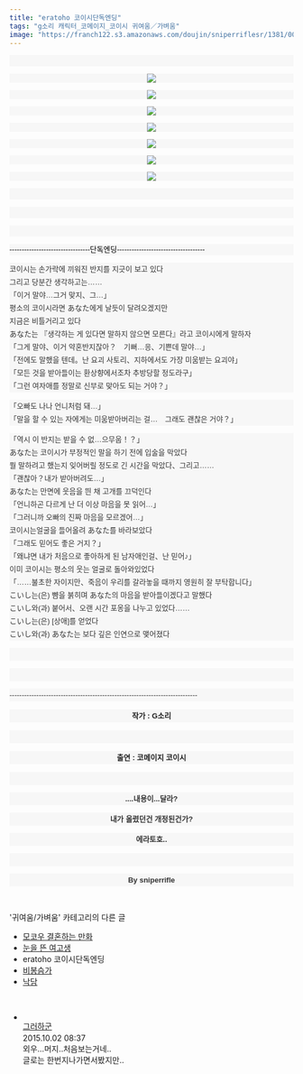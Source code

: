 ```yaml
---
title: "eratoho 코이시단독엔딩"
tags: "g소리 캐릭터_코메이지_코이시 귀여움／가벼움"
image: "https://franch122.s3.amazonaws.com/doujin/sniperriflesr/1381/001.jpg"
---
```

<div class="article">
<p style="font-stretch: normal; font-size: 13px; line-height: 20px; font-family: gulim, 굴림; color: rgb(51, 51, 51); background-color: rgb(247, 247, 247);"><br/></p>
<p style="font-stretch: normal; font-size: 13px; line-height: 20px; font-family: gulim, 굴림; color: rgb(51, 51, 51); text-align: center; background-color: rgb(247, 247, 247);"><img src="{{ site.imgserver4 }}/sniperriflesr/1381/001.jpg"/></p>
<p style="font-stretch: normal; font-size: 13px; line-height: 20px; font-family: gulim, 굴림; color: rgb(51, 51, 51); background-color: rgb(247, 247, 247);"></p>
<p style="font-stretch: normal; font-size: 13px; line-height: 20px; font-family: gulim, 굴림; color: rgb(51, 51, 51); text-align: center; background-color: rgb(247, 247, 247);"><img src="{{ site.imgserver4 }}/sniperriflesr/1381/002.jpg"/></p>
<p style="font-stretch: normal; font-size: 13px; line-height: 20px; font-family: gulim, 굴림; color: rgb(51, 51, 51); background-color: rgb(247, 247, 247);"></p>
<p style="font-stretch: normal; font-size: 13px; line-height: 20px; font-family: gulim, 굴림; color: rgb(51, 51, 51); text-align: center; background-color: rgb(247, 247, 247);"><img src="{{ site.imgserver4 }}/sniperriflesr/1381/003.jpg"/></p>
<p style="font-stretch: normal; font-size: 13px; line-height: 20px; font-family: gulim, 굴림; color: rgb(51, 51, 51); background-color: rgb(247, 247, 247);"></p>
<p style="font-stretch: normal; font-size: 13px; line-height: 20px; font-family: gulim, 굴림; color: rgb(51, 51, 51); text-align: center; background-color: rgb(247, 247, 247);"><img src="{{ site.imgserver4 }}/sniperriflesr/1381/004.jpg"/></p>
<p style="font-stretch: normal; font-size: 13px; line-height: 20px; font-family: gulim, 굴림; color: rgb(51, 51, 51); background-color: rgb(247, 247, 247);"></p>
<p style="font-stretch: normal; font-size: 13px; line-height: 20px; font-family: gulim, 굴림; color: rgb(51, 51, 51); text-align: center; background-color: rgb(247, 247, 247);"><img src="{{ site.imgserver4 }}/sniperriflesr/1381/005.jpg"/></p>
<p style="font-stretch: normal; font-size: 13px; line-height: 20px; font-family: gulim, 굴림; color: rgb(51, 51, 51); background-color: rgb(247, 247, 247);"></p>
<p style="font-stretch: normal; font-size: 13px; line-height: 20px; font-family: gulim, 굴림; color: rgb(51, 51, 51); text-align: center; background-color: rgb(247, 247, 247);"><img src="{{ site.imgserver4 }}/sniperriflesr/1381/006.jpg"/></p>
<p style="font-stretch: normal; font-size: 13px; line-height: 20px; font-family: gulim, 굴림; color: rgb(51, 51, 51); background-color: rgb(247, 247, 247);"></p>
<p style="font-stretch: normal; font-size: 13px; line-height: 20px; font-family: gulim, 굴림; color: rgb(51, 51, 51); text-align: center; background-color: rgb(247, 247, 247);"><img src="{{ site.imgserver4 }}/sniperriflesr/1381/007.jpg"/></p>
<p style="font-stretch: normal; font-size: 13px; line-height: 20px; font-family: gulim, 굴림; color: rgb(51, 51, 51); background-color: rgb(247, 247, 247);"><font color="#000000" face="sans-serif"><br/></font></p>
<p style="font-stretch: normal; font-size: 13px; line-height: 20px; font-family: gulim, 굴림; color: rgb(51, 51, 51); background-color: rgb(247, 247, 247);"><font color="#000000" face="sans-serif"><br/></font></p>
<p style="font-stretch: normal; font-size: 13px; line-height: 20px; font-family: gulim, 굴림; color: rgb(51, 51, 51); background-color: rgb(247, 247, 247);"><font color="#000000" face="sans-serif"><br/></font></p>
<p style="font-stretch: normal; font-size: 13px; line-height: 20px; font-family: gulim, 굴림; color: rgb(51, 51, 51); background-color: rgb(247, 247, 247);"><font color="#000000" face="sans-serif">---------------------------------단독엔딩------------------------------------</font></p>
<p style="font-stretch: normal; font-size: 13px; line-height: 20px; font-family: gulim, 굴림; color: rgb(51, 51, 51); background-color: rgb(247, 247, 247);"><span style=" font-family: '맑은 고딕', 'malgun gothic', 돋움, dotum, AppleGothic, sans-serif;  line-height: 23px; ; ">코이시는 손가락에 끼워진 반지를 지긋이 보고 있다</span><br style="color: rgb(31, 31, 31); font-family: '맑은 고딕', 'malgun gothic', 돋움, dotum, AppleGothic, sans-serif; line-height: 23px;"/><span style=" font-family: '맑은 고딕', 'malgun gothic', 돋움, dotum, AppleGothic, sans-serif;  line-height: 23px; ; ">그리고 당분간 생각하고는……</span><br style="color: rgb(31, 31, 31); font-family: '맑은 고딕', 'malgun gothic', 돋움, dotum, AppleGothic, sans-serif; line-height: 23px;"/><span style=" font-family: '맑은 고딕', 'malgun gothic', 돋움, dotum, AppleGothic, sans-serif;  line-height: 23px; ; ">「이거 말야…그거 맞지、그…」</span><br style="color: rgb(31, 31, 31); font-family: '맑은 고딕', 'malgun gothic', 돋움, dotum, AppleGothic, sans-serif; line-height: 23px;"/><span style=" font-family: '맑은 고딕', 'malgun gothic', 돋움, dotum, AppleGothic, sans-serif;  line-height: 23px; ; ">평소의 코이시라면 あなた에게 날듯이 달려오겠지만</span><br style="color: rgb(31, 31, 31); font-family: '맑은 고딕', 'malgun gothic', 돋움, dotum, AppleGothic, sans-serif; line-height: 23px;"/><span style=" font-family: '맑은 고딕', 'malgun gothic', 돋움, dotum, AppleGothic, sans-serif;  line-height: 23px; ; ">지금은 비틀거리고 있다</span><br style="color: rgb(31, 31, 31); font-family: '맑은 고딕', 'malgun gothic', 돋움, dotum, AppleGothic, sans-serif; line-height: 23px;"/><span style=" font-family: '맑은 고딕', 'malgun gothic', 돋움, dotum, AppleGothic, sans-serif;  line-height: 23px; ; ">あなた는 『생각하는 게 있다면 말하지 않으면 모른다』라고 코이시에게 말하자</span><br style="color: rgb(31, 31, 31); font-family: '맑은 고딕', 'malgun gothic', 돋움, dotum, AppleGothic, sans-serif; line-height: 23px;"/><span style=" font-family: '맑은 고딕', 'malgun gothic', 돋움, dotum, AppleGothic, sans-serif;  line-height: 23px; ; ">「그게 말야、이거 약혼반지잖아？　기뻐…응、기쁜데 말야…」</span><br style="color: rgb(31, 31, 31); font-family: '맑은 고딕', 'malgun gothic', 돋움, dotum, AppleGothic, sans-serif; line-height: 23px;"/><span style=" font-family: '맑은 고딕', 'malgun gothic', 돋움, dotum, AppleGothic, sans-serif;  line-height: 23px; ; ">「전에도 말했을 텐데。난 요괴 사토리、지하에서도 가장 미움받는 요괴야」</span><br style="color: rgb(31, 31, 31); font-family: '맑은 고딕', 'malgun gothic', 돋움, dotum, AppleGothic, sans-serif; line-height: 23px;"/><span style=" font-family: '맑은 고딕', 'malgun gothic', 돋움, dotum, AppleGothic, sans-serif;  line-height: 23px; ; ">「모든 것을 받아들이는 환상향에서조차 추방당할 정도라구」</span><br style="color: rgb(31, 31, 31); font-family: '맑은 고딕', 'malgun gothic', 돋움, dotum, AppleGothic, sans-serif; line-height: 23px;"/><span style=" font-family: '맑은 고딕', 'malgun gothic', 돋움, dotum, AppleGothic, sans-serif;  line-height: 23px; ; ">「그런 여자애를 정말로 신부로 맞아도 되는 거야？」</span><font color="#000000" face="sans-serif"><br/></font></p>
<p style="font-stretch: normal; font-size: 13px; line-height: 20px; font-family: gulim, 굴림; color: rgb(51, 51, 51); background-color: rgb(247, 247, 247);"><span style=" font-family: '맑은 고딕', 'malgun gothic', 돋움, dotum, AppleGothic, sans-serif;  line-height: 23px; ; ">「오빠도 나나 언니처럼 돼…」</span><br style="color: rgb(31, 31, 31); font-family: '맑은 고딕', 'malgun gothic', 돋움, dotum, AppleGothic, sans-serif; line-height: 23px;"/><span style=" font-family: '맑은 고딕', 'malgun gothic', 돋움, dotum, AppleGothic, sans-serif;  line-height: 23px; ; ">「말을 할 수 있는 자에게는 미움받아버리는 걸…　그래도 괜찮은 거야？」</span><br style="color: rgb(31, 31, 31); font-family: '맑은 고딕', 'malgun gothic', 돋움, dotum, AppleGothic, sans-serif; line-height: 23px;"/></p>
<p style="font-stretch: normal; font-size: 13px; line-height: 20px; font-family: gulim, 굴림; color: rgb(51, 51, 51); background-color: rgb(247, 247, 247);"><span style=" font-family: '맑은 고딕', 'malgun gothic', 돋움, dotum, AppleGothic, sans-serif;  line-height: 23px; ; ">「역시 이 반지는 받을 수 없…으무웁！？」</span><br style="color: rgb(31, 31, 31); font-family: '맑은 고딕', 'malgun gothic', 돋움, dotum, AppleGothic, sans-serif; line-height: 23px;"/><span style=" font-family: '맑은 고딕', 'malgun gothic', 돋움, dotum, AppleGothic, sans-serif;  line-height: 23px; ; ">あなた는 코이시가 부정적인 말을 하기 전에 입술을 막았다</span><br style="color: rgb(31, 31, 31); font-family: '맑은 고딕', 'malgun gothic', 돋움, dotum, AppleGothic, sans-serif; line-height: 23px;"/><span style=" font-family: '맑은 고딕', 'malgun gothic', 돋움, dotum, AppleGothic, sans-serif;  line-height: 23px; ; ">뭘 말하려고 했는지 잊어버릴 정도로 긴 시간을 막았다、그리고……</span><br style="color: rgb(31, 31, 31); font-family: '맑은 고딕', 'malgun gothic', 돋움, dotum, AppleGothic, sans-serif; line-height: 23px;"/><span style=" font-family: '맑은 고딕', 'malgun gothic', 돋움, dotum, AppleGothic, sans-serif;  line-height: 23px; ; ">「괜찮아？내가 받아버려도…」</span><br style="color: rgb(31, 31, 31); font-family: '맑은 고딕', 'malgun gothic', 돋움, dotum, AppleGothic, sans-serif; line-height: 23px;"/><span style=" font-family: '맑은 고딕', 'malgun gothic', 돋움, dotum, AppleGothic, sans-serif;  line-height: 23px; ; ">あなた는 만면에 웃음을 띈 채 고개를 끄덕인다</span><br style="color: rgb(31, 31, 31); font-family: '맑은 고딕', 'malgun gothic', 돋움, dotum, AppleGothic, sans-serif; line-height: 23px;"/><span style=" font-family: '맑은 고딕', 'malgun gothic', 돋움, dotum, AppleGothic, sans-serif;  line-height: 23px; ; ">「언니하곤 다르게 난 더 이상 마음을 못 읽어…」</span><br style="color: rgb(31, 31, 31); font-family: '맑은 고딕', 'malgun gothic', 돋움, dotum, AppleGothic, sans-serif; line-height: 23px;"/><span style=" font-family: '맑은 고딕', 'malgun gothic', 돋움, dotum, AppleGothic, sans-serif;  line-height: 23px; ; ">「그러니까 오빠의 진짜 마음을 모르겠어…」</span><br style="color: rgb(31, 31, 31); font-family: '맑은 고딕', 'malgun gothic', 돋움, dotum, AppleGothic, sans-serif; line-height: 23px;"/><span style=" font-family: '맑은 고딕', 'malgun gothic', 돋움, dotum, AppleGothic, sans-serif;  line-height: 23px; ; ">코이시는얼굴을 들어올려 あなた를 바라보았다</span><br style="color: rgb(31, 31, 31); font-family: '맑은 고딕', 'malgun gothic', 돋움, dotum, AppleGothic, sans-serif; line-height: 23px;"/><span style=" font-family: '맑은 고딕', 'malgun gothic', 돋움, dotum, AppleGothic, sans-serif;  line-height: 23px; ; ">「그래도 믿어도 좋은 거지？」</span><br style="color: rgb(31, 31, 31); font-family: '맑은 고딕', 'malgun gothic', 돋움, dotum, AppleGothic, sans-serif; line-height: 23px;"/><span style=" font-family: '맑은 고딕', 'malgun gothic', 돋움, dotum, AppleGothic, sans-serif;  line-height: 23px; ; ">「왜냐면 내가 처음으로 좋아하게 된 남자애인걸、난 믿어♪」</span><br style="color: rgb(31, 31, 31); font-family: '맑은 고딕', 'malgun gothic', 돋움, dotum, AppleGothic, sans-serif; line-height: 23px;"/><span style=" font-family: '맑은 고딕', 'malgun gothic', 돋움, dotum, AppleGothic, sans-serif;  line-height: 23px; ; ">이미 코이시는 평소의 웃는 얼굴로 돌아와있었다</span><br style="color: rgb(31, 31, 31); font-family: '맑은 고딕', 'malgun gothic', 돋움, dotum, AppleGothic, sans-serif; line-height: 23px;"/><span style=" font-family: '맑은 고딕', 'malgun gothic', 돋움, dotum, AppleGothic, sans-serif;  line-height: 23px; ; ">「……불초한 자이지만、죽음이 우리를 갈라놓을 때까지 영원히 잘 부탁합니다」</span><br style="color: rgb(31, 31, 31); font-family: '맑은 고딕', 'malgun gothic', 돋움, dotum, AppleGothic, sans-serif; line-height: 23px;"/><span style=" font-family: '맑은 고딕', 'malgun gothic', 돋움, dotum, AppleGothic, sans-serif;  line-height: 23px; ; ">こいし는(은) 뺨을 붉히며 あなた의 마음을 받아들이겠다고 말했다</span><br style="color: rgb(31, 31, 31); font-family: '맑은 고딕', 'malgun gothic', 돋움, dotum, AppleGothic, sans-serif; line-height: 23px;"/><span style=" font-family: '맑은 고딕', 'malgun gothic', 돋움, dotum, AppleGothic, sans-serif;  line-height: 23px; ; ">こいし와(과) 붙어서、오랜 시간 포옹을 나누고 있었다……</span><br style="color: rgb(31, 31, 31); font-family: '맑은 고딕', 'malgun gothic', 돋움, dotum, AppleGothic, sans-serif; line-height: 23px;"/><span style=" font-family: '맑은 고딕', 'malgun gothic', 돋움, dotum, AppleGothic, sans-serif;  line-height: 23px; ; ">こいし는(은) [상애]를 얻었다</span><br style="color: rgb(31, 31, 31); font-family: '맑은 고딕', 'malgun gothic', 돋움, dotum, AppleGothic, sans-serif; line-height: 23px;"/><span style=" font-family: '맑은 고딕', 'malgun gothic', 돋움, dotum, AppleGothic, sans-serif;  line-height: 23px; ; ">こいし와(과) あなた는 보다 깊은 인연으로 맺어졌다</span></p>
<p style="font-stretch: normal; font-size: 13px; line-height: 20px; font-family: gulim, 굴림; color: rgb(51, 51, 51); background-color: rgb(247, 247, 247);"><span style=" font-family: '맑은 고딕', 'malgun gothic', 돋움, dotum, AppleGothic, sans-serif;  line-height: 23px; ; "><br/></span></p>
<p style="font-stretch: normal; font-size: 13px; line-height: 20px; font-family: gulim, 굴림; color: rgb(51, 51, 51); background-color: rgb(247, 247, 247);"><span style=" font-family: '맑은 고딕', 'malgun gothic', 돋움, dotum, AppleGothic, sans-serif;  line-height: 23px; ; "><br/></span></p>
<p style="font-stretch: normal; font-size: 13px; line-height: 20px; font-family: gulim, 굴림; color: rgb(51, 51, 51); background-color: rgb(247, 247, 247);"><span style=" font-family: '맑은 고딕', 'malgun gothic', 돋움, dotum, AppleGothic, sans-serif;  line-height: 23px; ; ">-----------------------------------------------------------------------------</span></p>
<p style="font-stretch: normal; text-align: center; background-color: rgb(247, 247, 247);"><font color="#1f1f1f" face="맑은 고딕, malgun gothic, 돋움, dotum, AppleGothic, sans-serif"><span style="font-size: 13px; line-height: 23px;"><b>작가 : G소리</b></span></font></p>
<p style="font-stretch: normal; text-align: center; background-color: rgb(247, 247, 247);"><font color="#1f1f1f" face="맑은 고딕, malgun gothic, 돋움, dotum, AppleGothic, sans-serif"><span style="font-size: 13px; line-height: 23px;"><b><br/></b></span></font></p>
<p style="font-stretch: normal; text-align: center; background-color: rgb(247, 247, 247);"></p>
<p style="font-stretch: normal; text-align: center; background-color: rgb(247, 247, 247);"><font color="#1f1f1f" face="맑은 고딕, malgun gothic, 돋움, dotum, AppleGothic, sans-serif"><span style="font-size: 13px; line-height: 23px;"><b>출연 : 코메이지 코이시</b></span></font></p>
<p style="font-stretch: normal; font-size: 13px; line-height: 20px; font-family: gulim, 굴림; color: rgb(51, 51, 51); text-align: center; background-color: rgb(247, 247, 247);"><span style=" font-family: '맑은 고딕', 'malgun gothic', 돋움, dotum, AppleGothic, sans-serif;  line-height: 23px; ; "><br/></span></p>
<p style="font-stretch: normal; font-size: 13px; line-height: 20px; font-family: gulim, 굴림; color: rgb(51, 51, 51); text-align: center; background-color: rgb(247, 247, 247);"><span style=" font-family: '맑은 고딕', 'malgun gothic', 돋움, dotum, AppleGothic, sans-serif;  line-height: 23px; ; "><b><span style="; ">....내용이...달라?</span></b></span></p>
<p style="font-stretch: normal; font-size: 13px; line-height: 20px; font-family: gulim, 굴림; color: rgb(51, 51, 51); text-align: center; background-color: rgb(247, 247, 247);"><span style=" font-family: '맑은 고딕', 'malgun gothic', 돋움, dotum, AppleGothic, sans-serif;  line-height: 23px; ; "><b><span style="; ">내가 올렸던건 개정된건가?</span></b></span></p>
<p style="font-stretch: normal; font-size: 13px; line-height: 20px; font-family: gulim, 굴림; color: rgb(51, 51, 51); text-align: center; background-color: rgb(247, 247, 247);"><span style=" font-family: '맑은 고딕', 'malgun gothic', 돋움, dotum, AppleGothic, sans-serif;  line-height: 23px; ; "><b><span style="; ">에라토호..</span></b></span></p>
<p style="font-stretch: normal; font-size: 13px; line-height: 20px; font-family: gulim, 굴림; color: rgb(51, 51, 51); text-align: center; background-color: rgb(247, 247, 247);"><span style=" font-family: '맑은 고딕', 'malgun gothic', 돋움, dotum, AppleGothic, sans-serif;  line-height: 23px; ; "><b><br/></b></span></p>
<p style="font-stretch: normal; font-size: 13px; line-height: 20px; font-family: gulim, 굴림; color: rgb(51, 51, 51); text-align: center; background-color: rgb(247, 247, 247);"><span style=" font-family: '맑은 고딕', 'malgun gothic', 돋움, dotum, AppleGothic, sans-serif;  line-height: 23px; ; "><b><span style="; ">By sniperrifle</span></b></span></p>
</div><br/>
<div class="another">
<p>'귀여움/가벼움' 카테고리의 다른 글</p>
<ul>
<li><a href="/sniperriflesr_1389">모코우 결혼하는 만화</a></li>
<li><a href="/sniperriflesr_1388">눈을 뜬 여고생</a></li>
<li>eratoho 코이시단독엔딩</li>
<li><a href="/sniperriflesr_1370">비봉슴가</a></li>
<li><a href="/sniperriflesr_1360">낙담</a></li>
</ul>
</div><br/>
<div class="comment" id="commentListBlock_1381" style="display:block"><ul><li class="firstCmt"><div class="opinionListMenu">
<div class="icon"><img alt="" class="myicon" src="http://i1.daumcdn.net/pimg/blog/p_img/mycon/basic_2.gif"/></div>
<div class="fl">
<a class="bold" href="http://blog.daum.net/ghcjf1001" target="_blank">그러하군 </a>
<div style="width: 1px; height: 1px; overflow: hidden; visibility: hidden; border:1px solid red">
<span id="uname4202" style="display:none;">그러하군</span>
<span id="pwd4202" style="display:none;"></span>
<span id="emailblog4202" name="http://blog.daum.net/ghcjf1001" style="display:none;"></span>
<span id="open4202" style="display:none">Y</span>
</div>
</div>
<div class="sDateTime">2015.10.02 08:37</div>
</div>
<div class="cont" id="Text4202">외우...머지..처음보는거네..<br/>
글로는 한번지나가면서봤지만..</div>
<div class="contReArea" id="inWrite4202" style="display:none;"></div>
</li></ul>
</div><br/>
<br/>
<p id="refer"></p>
<br/>
